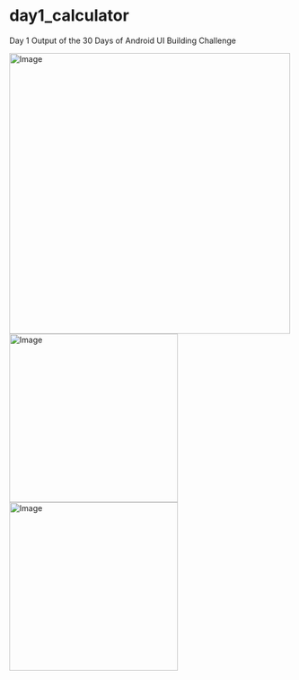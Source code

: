 # day1_calculator
Day 1 Output of the 30 Days of Android UI Building Challenge



<img src="https://github.com/expeknow/day1_calculator/assets/106759388/1418bc1c-eadf-45df-ac7f-800166736159" alt="Image" width="500" height="500">


<img src="https://github.com/expeknow/day1_calculator/assets/106759388/1418bc1c-eadf-45df-ac7f-800166736159" alt="Image" width="300" height="300">

<img src="https://github.com/expeknow/day1_calculator/assets/106759388/1418bc1c-eadf-45df-ac7f-800166736159" alt="Image" width="300" height="300">
